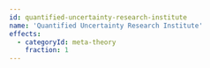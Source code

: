```yaml
---
id: quantified-uncertainty-research-institute
name: 'Quantified Uncertainty Research Institute'
effects:
  - categoryId: meta-theory
    fraction: 1
---
```

